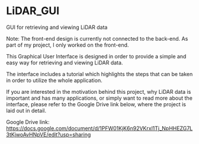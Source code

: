 # LiDAR_GUI
GUI for retrieving and viewing LiDAR data

Note: The front-end design is currently not connected to the back-end. As part of my project, I only worked on the front-end.

This Graphical User Interface is designed in order to provide a simple and easy way for retrieving and viewing LiDAR data.

The interface includes a tutorial which highlights the steps that can be taken in order to utilize the whole application.

If you are interested in the motivation behind this project, why LiDAR data is important and has many applications, or
simply want to read more about the interface, please refer to the Google Drive link below, where the project is laid out in detail.

Google Drive link: https://docs.google.com/document/d/1PFW01KjK6n92VKrxl1Tj_NpHHEZG7L3tKjwoAvHNpVE/edit?usp=sharing
